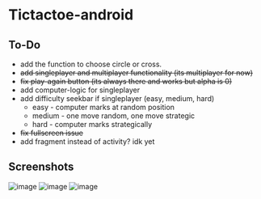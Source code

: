# Tictactoe-android

## To-Do
* add the function to choose circle or cross.
* ~~add singleplayer and multiplayer functionality (its multiplayer for now)~~
* ~~fix play-again button (its always there and works but alpha is 0)~~
* add computer-logic for singleplayer
* add difficulty seekbar if singleplayer (easy, medium, hard)
  * easy - computer marks at random position
  * medium - one move random, one move strategic
  * hard - computer marks strategically
* ~~fix fullscreen issue~~
* add fragment instead of activity? idk yet

## Screenshots
![image](https://user-images.githubusercontent.com/66782780/116790668-35101580-aad3-11eb-8f8a-7659f362b50d.png)
![image](https://user-images.githubusercontent.com/66782780/116790687-5244e400-aad3-11eb-9c81-ae6efbb8a2c1.png)
![image](https://user-images.githubusercontent.com/66782780/116790703-64bf1d80-aad3-11eb-870e-3b5a0d139f4d.png)
